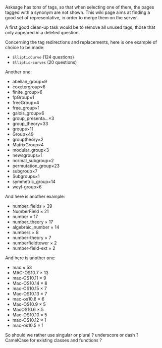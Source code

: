 Asksage has tons of tags, so that when selecting one of them, the pages tagged with a synonym are not shown. This wiki page aims at finding a good set of representative, in order to merge them on the server.

A first good clean-up task would be to remove all unused tags, those that only appeared in a deleted question.

Concerning the tag redirections and replacements, here is one example of choice to be made:

 * `EllipticCurve` (124  questions)
 * `Elliptic-curves` (20 questions)


Another one:

 * abelian_group×9
 * coxetergroup×8
 * finite_group×6
 * fpGroup×1
 * freeGroup×4
 * free_group×1
 * galois_group×6
 * group_presenta...×3
 * group_theory×33
 * groups×11
 * Group×49
 * grouptheory×2
 * MatrixGroup×4
 * modular_group×3
 * newsgroups×1
 * normal_subgroup×2
 * permutation_group×23
 * subgroup×7
 * Subgroups×1
 * symmetric_group×14
 * weyl-group×6


And here is another example:

 * number_fields × 39
 * NumberField × 21
 * number × 17
 * number_theory × 17
 * algebraic_number × 14
 * numbers × 8
 * number-theory × 7
 * numberfieldtower × 2
 * number-field-ext × 2

And here is another one:

 * mac × 53
 * MAC-OS10.7 × 13
 * mac-OS10.11 × 9
 * Mac-OS10.14 × 8
 * mac-OS10.15 × 7
 * Mac-OS10.13 × 7
 * mac-os10.8 × 6
 * Mac-OS10.9 × 5
 * MacOS10.6 × 5
 * Mac-OS10.10 × 5
 * mac-OS10.12 × 1
 * mac-os10.5 × 1


So should we rather use singular or plural ? underscore or dash ? CamelCase for existing classes and functions ?
